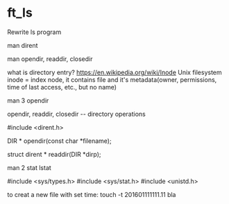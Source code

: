 # ft_ls
Rewrite ls program

man dirent

man opendir, readdir, closedir

what is directory entry? https://en.wikipedia.org/wiki/Inode
Unix filesystem
inode = index node, it contains file and it's metadata(owner, permissions, time of last access, etc., but no name)

man 3 opendir

opendir, readdir, closedir -- directory operations

#include <dirent.h>

DIR *
     opendir(const char *filename);

struct dirent *
     readdir(DIR *dirp);



man 2 stat  lstat

#include <sys/types.h>
#include <sys/stat.h>
#include <unistd.h>

to creat a new file with set time:
touch -t 201601111111.11 bla
